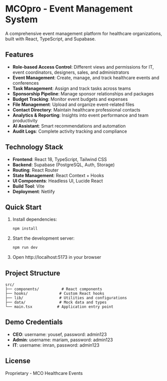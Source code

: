# MCOpro - Event Management System

A comprehensive event management platform for healthcare organizations, built with React, TypeScript, and Supabase.

## Features

- **Role-based Access Control**: Different views and permissions for IT, event coordinators, designers, sales, and administrators
- **Event Management**: Create, manage, and track healthcare events and conferences
- **Task Management**: Assign and track tasks across teams
- **Sponsorship Pipeline**: Manage sponsor relationships and packages
- **Budget Tracking**: Monitor event budgets and expenses
- **File Management**: Upload and organize event-related files
- **Contact Directory**: Maintain healthcare professional contacts
- **Analytics & Reporting**: Insights into event performance and team productivity
- **AI Assistant**: Smart recommendations and automation
- **Audit Logs**: Complete activity tracking and compliance

## Technology Stack

- **Frontend**: React 18, TypeScript, Tailwind CSS
- **Backend**: Supabase (PostgreSQL, Auth, Storage)
- **Routing**: React Router
- **State Management**: React Context + Hooks
- **UI Components**: Headless UI, Lucide React
- **Build Tool**: Vite
- **Deployment**: Netlify

## Quick Start

1. Install dependencies:
   ```bash
   npm install
   ```

2. Start the development server:
   ```bash
   npm run dev
   ```

3. Open http://localhost:5173 in your browser

## Project Structure

```
src/
├── components/          # React components
├── hooks/              # Custom React hooks
├── lib/                # Utilities and configurations
├── data/               # Mock data and types
└── main.tsx           # Application entry point
```

## Demo Credentials

- **CEO**: username: yousef, password: admin123
- **Admin**: username: mariam, password: admin123
- **IT**: username: imran, password: admin123

## License

Proprietary - MCO Healthcare Events